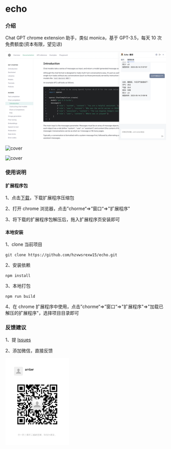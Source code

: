 # echo

### 介绍

Chat GPT chrome extension 助手，类似 monica，基于 GPT-3.5，每天 10 次免费额度(资本有限，望见谅)

![cover](./images/WX20230514-213536%402x.png)

![cover](./images/WX20230503-183549@2x.png)

![cover](./images/WX20230503-183623%402x.png)

### 使用说明

#### 扩展程序包

1、点击<a target="_blank" href="https://help-doc.oss-cn-beijing.aliyuncs.com/echo-pro.zip?t=1684336136457">下载</a>，下载扩展程序压缩包

2、打开 chrome 浏览器，点击”chorme“=>”窗口“=>"扩展程序"

3、将下载的扩展程序包解压后，拖入扩展程序页安装即可

#### 本地安装

1、clone 当前项目

`git clone https://github.com/hzvwsrexw15/echo.git`

2、安装依赖

`npm install`

3、本地打包

`npm run build`

4、在 chrome 扩展程序中使用，点击”chorme“=>”窗口“=>"扩展程序"=>"加载已解压的扩展程序"，选择项目目录即可

### 反馈建议

1、提 <a href="https://github.com/hzvwsrexw15/echo/issues">Issues</a>

2、添加微信，直接反馈

<img alt="wechat" src="./images/WechatUser.jpeg" width="200"/>
